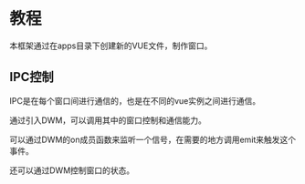 <!--
 * @Author: zhangweiyuan-Royal
 * @LastEditTime: 2021-08-11 09:53:09
 * @Description: 
 * @FilePath: /myindex/Tutorial.md
-->
# 教程

本框架通过在apps目录下创建新的VUE文件，制作窗口。

## IPC控制

IPC是在每个窗口间进行通信的，也是在不同的vue实例之间进行通信。

通过引入DWM，可以调用其中的窗口控制和通信能力。

可以通过DWM的on成员函数来监听一个信号，在需要的地方调用emit来触发这个事件。

还可以通过DWM控制窗口的状态。